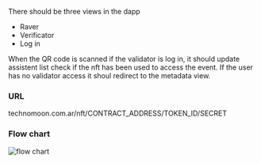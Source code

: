 There should be three views in the dapp
 - Raver
 - Verificator 
 - Log in
 
When the QR code is scanned if the validator is log in, it should update assistent list check if the nft has been used to access the event. If the user has no validator access
it shoul redirect to the metadata view.


 ### URL

technomoon.com.ar/nft/CONTRACT_ADDRESS/TOKEN_ID/SECRET


### Flow chart
![flow chart](https://i.imgur.com/EgEXhq5.png)
